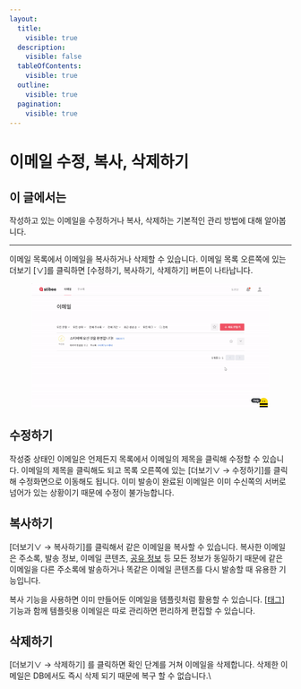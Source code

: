 ```yaml
---
layout:
  title:
    visible: true
  description:
    visible: false
  tableOfContents:
    visible: true
  outline:
    visible: true
  pagination:
    visible: true
---
```


# 이메일 수정, 복사, 삭제하기

## 이 글에서는

작성하고 있는 이메일을 수정하거나 복사, 삭제하는 기본적인 관리 방법에 대해 알아봅니다.&#x20;

***

이메일 목록에서 이메일을 복사하거나 삭제할 수 있습니다. 이메일 목록 오른쪽에 있는 더보기 \[∨]를 클릭하면 \[수정하기, 복사하기, 삭제하기] 버튼이 나타납니다.

<figure><img src="../../.gitbook/assets/이메일 수정_복사_삭제.gif" alt=""><figcaption></figcaption></figure>

## 수정하기

작성중 상태인 이메일은 언제든지 목록에서 이메일의 제목을 클릭해 수정할 수 있습니다. 이메일의 제목을 클릭해도 되고 목록 오른쪽에 있는 \[더보기∨ → 수정하기]를 클릭해 수정화면으로 이동해도 됩니다.  이미 발송이 완료된 이메일은 이미 수신쪽의 서버로 넘어가 있는 상황이기 때문에 수정이 불가능합니다.



## 복사하기

\[더보기∨ → 복사하기]를 클릭해서 같은 이메일을 복사할 수 있습니다. 복사한 이메일은 주소록, 발송 정보, 이메일 콘텐츠, [공유 정보](../share/configuration.md) 등 모든 정보가 동일하기 때문에 같은 이메일을 다른 주소록에 발송하거나 똑같은 이메일 콘텐츠를 다시 발송할 때 유용한 기능입니다.&#x20;

복사 기능을 사용하면 이미 만들어둔 이메일을 템플릿처럼 활용할 수 있습니다. \[[태그](tag.md)] 기능과 함께 템플릿용 이메일은 따로 관리하면 편리하게 편집할 수 있습니다.



## 삭제하기

\[더보기∨ → 삭제하기] 를 클릭하면 확인 단계를 거쳐 이메일을 삭제합니다. 삭제한 이메일은 DB에서도 즉시 삭제 되기 때문에 복구 할 수  없습니다.\
